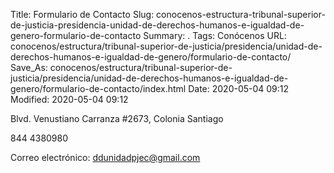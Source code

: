 Title: Formulario de Contacto
Slug: conocenos-estructura-tribunal-superior-de-justicia-presidencia-unidad-de-derechos-humanos-e-igualdad-de-genero-formulario-de-contacto
Summary: .
Tags: Conócenos
URL: conocenos/estructura/tribunal-superior-de-justicia/presidencia/unidad-de-derechos-humanos-e-igualdad-de-genero/formulario-de-contacto/
Save_As: conocenos/estructura/tribunal-superior-de-justicia/presidencia/unidad-de-derechos-humanos-e-igualdad-de-genero/formulario-de-contacto/index.html
Date: 2020-05-04 09:12
Modified: 2020-05-04 09:12



Blvd. Venustiano Carranza #2673, Colonia Santiago

844 4380980

Correo electrónico: ddunidadpjec@gmail.com



